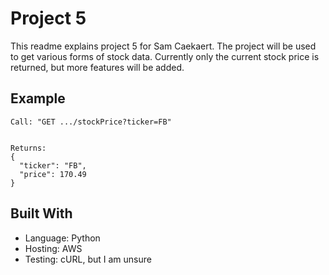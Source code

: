 # Project 5
This readme explains project 5 for Sam Caekaert. The project will be used to get various forms of stock data. Currently only the current stock price is returned, but more features will be added.


## Example
```
Call: "GET .../stockPrice?ticker=FB"


Returns: 
{
  "ticker": "FB",
  "price": 170.49
}

```

## Built With
* Language: Python
* Hosting: AWS
* Testing: cURL, but I am unsure



